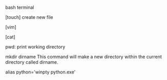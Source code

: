 
bash terminal

[touch] create new file

[vim]

[cat]

pwd: print working directory

mkdir dirname
This command will make a new directory within the current directory called dirname.

alias python='winpty python.exe'
